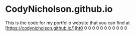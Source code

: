 # CodyNicholson.github.io
This is the code for my portfolio website that you can find at [https://codynicholson.github.io/](ht0
0
0
0
0
0
0
0
0
0
0
0
